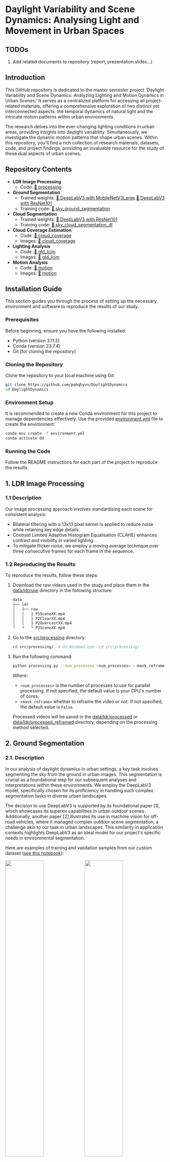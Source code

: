 # Daylight Variability and Scene Dynamics: Analysing Light and Movement in Urban Spaces

## TODOs

1. Add related documents to repository (report, presentation slides...)

## Introduction

This GitHub repository is dedicated to the master semester project 'Daylight Variability and Scene Dynamics: Analyzing Lighting and Motion Dynamics in Urban Scenes.' It serves as a centralized platform for accessing all project-related materials, offering a comprehensive exploration of two distinct yet interconnected aspects: the temporal dynamics of natural light and the intricate motion patterns within urban environments.

The research delves into the ever-changing lighting conditions in urban areas, providing insights into daylight variability. Simultaneously, we investigate the dynamic motion patterns that shape urban scenes. Within this repository, you'll find a rich collection of research materials, datasets, code, and project findings, providing an invaluable resource for the study of these dual aspects of urban scenes.

## Repository Contents

* **LDR Image Processing**
    * Code: [📁 processing](/src/processing/)
* **Ground Segmentation**
    * Trained weights: [📄 DeepLabV3 with MobileNetV3Large](/data/sky_ground_segmentation/models/deeplabv3mobilenetv3large_ranger_pretrained.pth) [📄 DeepLabV3 with ResNet101](/data/sky_ground_segmentation/models/deeplabv3resnet101_ranger_pretrained.pth)
    * Training code: [📁 sky_ground_segmentation](/src/sky_ground_segmentation/)
* **Cloud Segmentation**
    * Trained weights: [📄 DeepLabV3 with ResNet101](/data/sky_cloud_segmentation/models/deeplabv3resnet101_ranger_pretrained.pth)
    * Training code: [📁 sky_cloud_segmentation_dl](/src/sky_cloud_segmentation_dl/)
* **Cloud Coverage Estimation**
    * Code: [📁 cloud_coverage](/src/cloud_coverage/)
    * Images: [📁 cloud_coverage](/generated/cloud_coverage/)
* **Lighting Analysis**
    * Code: [📁 gld_lcim](/src/gld_lcim/)
    * Images: [📁 gld_lcim](/generated/gld_lcim/)
* **Motion Analysis**
    * Code: [📁 motion](/src/motion/)
    * Images: [📁 motion](/generated/motion/)

## Installation Guide

This section guides you through the process of setting up the necessary environment and software to reproduce the results of our study.

### Prerequisites

Before beginning, ensure you have the following installed:

* Python (version 3.11.5)
* Conda (version 23.7.4)
* Git (for cloning the repository)

### Cloning the Repository

Clone the repository to your local machine using Git:

```bash
git clone https://github.com/pqhqhyvn/DaylightDynamics
cd DaylightDynamics
``` 

### Environment Setup

It is recommended to create a new Conda environment for this project to manage dependencies effectively. Use the provided [environment.yml](/environment.yml) file to create the environment:

```bash
conda env create -f environment.yml
conda activate dd
```

### Running the Code

Follow the README instructions for each part of the project to reproduce the results.

## 1. LDR Image Processing

### 1.1 Description

Our image processing approach involves standardising each scene for consistent analysis:

* Bilateral filtering with a 13x13 pixel kernel is applied to reduce noise while retaining key edge details.
* Contrast Limited Adaptive Histogram Equalisation (CLAHE) enhances contrast and visibility in varied lighting.
* To mitigate flicker noise, we employ a moving average technique over three consecutive frames for each frame in the sequence.

### 1.2 Reproducing the Results

To reproduce the results, follow these steps:

1. Download the raw videos used in the study and place them in the [data/ldr/raw](/data/ldr/raw/) directory in the following structure:
    ```bash
    data
    ├── ldr
    │   ├── raw
    │   │   ├ P1SceneXX.mp4
    │   │   ├ P2ClearXX.mp4
    │   │   ├ P2OvercastXX.mp4
    └   └   └ P3SceneXX.mp4
    ```

2. Go to the [src/processing](/src/processing/) directory:
    ```bash
    cd src/processing/  # On Windows use `cd src\processing\`
    ```

3. Run the following command:
    ```bash
    python processing.py --num_processes <num_processes> --mask_reframe <mask_reframe>
    ```
    Where:
    * `<num_processes>` is the number of processes to use for parallel processing. If not specified, the default value is your CPU's number of cores.
    * `<mask_reframe>` whether to reframe the video or not. If not specified, the default value is `False`.

    Processed videos will be saved in the [data/ldr/processed](/data/ldr/processed/) or [data/ldr/processed_reframed](/data/ldr/processed_reframed/) directory, depending on the processing method selected.
    

## 2. Ground Segmentation

### 2.1. Description

In our analysis of daylight dynamics in urban settings, a key task involves segmenting the sky from the ground in urban images. This segmentation is crucial as a foundational step for our subsequent analyses and interpretations within these environments. We employ the DeepLabV3 model, specifically chosen for its proficiency in handling such complex segmentation tasks in diverse urban landscapes.

The decision to use DeepLabV3 is supported by its foundational paper [1], which showcases its superior capabilities in urban outdoor scenes. Additionally, another paper [2] illustrates its use in machine vision for off-road vehicles, where it managed complex outdoor scene segmentation, a challenge akin to our task in urban landscapes. This similarity in application contexts highlights DeepLabV3 as an ideal model for our project's specific needs in environmental segmentation.

Here are examples of training and validation samples from our custom dataset ([see this notebook](/notebooks/sky_ground_segmentation.ipynb)):

<p float="left">
  <img src="./generated/sky_ground_segmentation/ground_segmentation_dataset_training_sample.png" width="49%" />
  <img src="./generated/sky_ground_segmentation/ground_segmentation_dataset_validation_sample.png" width="49%" />
</p>

### 2.2. Trained Weights

Weights for the DeepLabV3 model with MobileNetV3Large backbone can be found [here](/data/sky_ground_segmentation/models/deeplabv3mobilenetv3large_ranger_pretrained.pth). Alternatively, a similar model with ResNet101 backbone can be found [here](/data/sky_ground_segmentation/models/deeplabv3resnet101_ranger_pretrained.pth).

### 2.3. Errors and Limitations

The model may encounter errors when distinguishing between the sky and the ground in certain situations. These errors are often related to reflections of the sky on surfaces like buildings and windows, as well as small details such as poles, wires, cranes, or road signs. It's important to acknowledge these limitations when using the segmentation results in outdoor environments.

### 2.4. Reproducing the Results

To reproduce the results, follow these steps:

1. Download the necessary datasets and place them in the [data/sky_ground_segmentation](/data/sky_ground_segmentation/) directory. They contain images and binary masks for the following datasets:
    * [ADE20K Outdoors](https://www.kaggle.com/datasets/residentmario/ade20k-outdoors): A subset of the [ADE20K](https://groups.csail.mit.edu/vision/datasets/ADE20K/) [5] dataset, containing images of outdoor scenes.
    * [Cityscapes](https://www.cityscapes-dataset.com/) [6]: A dataset of urban street scenes.
    * [Mapillary Vistas](https://www.mapillary.com/dataset/vistas) [7]: A dataset of diverse street scenes.
    * [Sky Finder](https://mvrl.cse.wustl.edu/datasets/skyfinder/) [8]: A dataset of outdoor scenes with sky and ground segmentation.
    * [Sun2012](https://groups.csail.mit.edu/vision/SUN/hierarchy.html) [9]: A dataset of various scenes, which have been filtered manually to include outdoor images only.
    * [Swimseg](https://paperswithcode.com/dataset/swimseg) [10]: A dataset of sky patches.

    Processing steps have been applied to guarantee that the masks in the dataset are binary, effectively distinguishing between sky and ground in each image. The datasets are organised in the following structure:

    ```bash
    data
    ├── sky_ground_segmentation
    │   ├── ade20k_outdoors
    │   │   ├── images
    │   │   │   ├ ADE_train_XXXXXXXX.jpg
    │   │   │   └ ...
    │   │   └── masks
    │   │       ├ ADE_train_XXXXXXXX.png
    │   │       └ ...
    │   ├── cityscapes
    │   │   ├── images
    │   │   │   ├ X.png
    │   │   │   └ ...
    │   │   └── masks
    │   │       ├ X.png
    │   │       └ ...
    │   ├── mapillary_vistas
    │   │   ├── images
    │   │   │   ├ X.jpg
    │   │   │   └ ...
    │   │   └── masks
    │   │       ├ X.png
    │   │       └ ...
    │   ├── sky_finder
    │   │   ├── images
    │   │   │   ├── X
    │   │   │   │   ├ X.jpg
    │   │   │   │   └ ...
    │   │   │   ├── ...
    │   │   │   └ masks
    │   │   │       ├ X.png
    │   │   │       └ ...
    │   ├── sun2012
    │   │   ├── images
    │   │   │   ├ X.jpg
    │   │   │   └ ...
    │   │   └── masks
    │   │       ├ X.png
    │   │       └ ...
    │   ├── swimseg
    │   │   ├── images
    │   │   │   ├ XXXX.jpg
    │   │   │   └ ...
    │   │   └── masks
    └   └       └ mask.png
    ```

2. Go to the [sky_ground_segmentation](/src/sky_ground_segmentation/) directory:

    ```bash
    cd src/sky_ground_segmentation/   # On Windows use `cd src\sky_ground_segmentation\`
    ```

3. Run the following command:

    ```bash
    python train.py --model_type <model_type>
    ```
    Where `<model_type>` is the type of the model to train. It can be either `deeplabv3mobilenetv3large` or `deeplabv3resnet101`. If not specified, the default value is `deeplabv3mobilenetv3large`.

## 3. Cloud Segmentation

### 3.1. Description

Our task involves estimating cloud coverage using DeepLabV3 for cloud segmentation. We trained the model on a custom-labeled dataset sourced from Sky Finder [3], which encompasses a wide range of landscape images featuring diverse sky conditions, various weather types, and different times of the day. This dataset features labels for four distinct classes: 
* Ground: already provided by the Sky Finder dataset.
* Sky: representing clear blue sky.
* Light clouds: characterising clouds with light passing through them, often veil-thin clouds.
* Thick clouds: representing darker clouds that typically do not allow light to pass through.

Traditional cloud segmentation methods, like those in [4], typically utilise spectral analysis on RGB images to differentiate between sky and cloud pixels. However, these methods have limitations in handling varied sky conditions, and may struggle with accurate classifications under direct sunlight, atmospheric pollution, or overexposure effects. These challenges underscore the necessity for more sophisticated techniques such as DeepLabV3, which can more effectively adapt to and accurately segment in these complex environmental scenarios.

Here are examples of training and validation samples from our custom dataset ([see this notebook](/notebooks/sky_cloud_segmentation.ipynb)):

<p float="left">
  <img src="./generated/sky_cloud_segmentation/cloud_segmentation_dataset_training_sample.png" width="49%" />
  <img src="./generated/sky_cloud_segmentation/cloud_segmentation_dataset_validation_sample.png" width="49%" /> 
</p>


### 3.2. Trained Weights

Weights for the DeepLabV3 with ResNet101 backbone can be found [here](/data/sky_cloud_segmentation/models/deeplabv3resnet101_ranger_pretrained.pth).

### 3.3. Errors and Limitations

While we have endeavored to minimise errors, the model may occasionally misclassify overexposed clear sky as clouds. It's worth noting that our analysis does not distinguish between thin and thick clouds. This means that the model does not differentiate between varying cloud density, and these differences can have varying impacts on sky luminosity. As a result, the model may not provide precise insights into luminance levels on its own under these varying cloud conditions.

### 3.4. Reproducing the Results

To reproduce the results, follow these steps:

1. Go to the [sky_cloud_segmentation_dl](/src/sky_cloud_segmentation_dl/) directory:

    ```bash
    cd src/sky_cloud_segmentation_dl/  # On Windows use `cd src\sky_cloud_segmentation_dl\`
    ```

2. Run the following command:

    ```bash
    python train.py
    ```

## 4. Cloud Coverage Estimation

### 4.1. Description

We employ the [cloud segmentation](#3-cloud-segmentation) model to estimate cloud coverage in both Low Dynamic Range (LDR) and High Dynamic Range (HDR) scenes. For HDR scenes, an essential preprocessing step is tone-mapping, which adjusts the scenes to a standard dynamic range suitable for analysis. The model processes these scenes to generate a segmentation mask, differentiating between sky and clouds. This mask is then utilised to accurately estimate cloud coverage, providing critical data for analysing the impact of clouds on urban daylight conditions.

The results of this analysis on HDR images are shown below:

<img src="./generated/cloud_coverage/hdr_cloud_percentage_figure.png"/>

The results of this analysis on LDR videos are shown below:

<img src="./generated/cloud_coverage/ldr_cloud_percentage_figure.png"/>

### 4.2. Reproducing the Results

To reproduce the results, follow these steps:

1. If you want to process LDR videos, follow the instructions in the [LDR Image Processing](#1-ldr-image-processing) section. Otherwise, if you want to process HDR images, skip this step.

3. Go to the [cloud_coverage](/src/cloud_coverage/) directory:

    ```bash
    cd src/cloud_coverage/ # On Windows use `cd src\cloud_coverage\`
    ```

4. Run the following command:

    ```bash
    python cloud_coverage.py
    ```
    Generated images will be saved in the [cloud_coverage](/generated/cloud_coverage/) directory.

## 5. Lighting Analysis

### 5.1. Description

In this section of the study, we delve into the intricacies of Low Dynamic Range (LDR) imaging to analyse global lighting distribution, luminous change intensity, and magnitude across various scenes. Key aspects of our analysis include assessing the mean and variance of brightness in LDR footage, exploring the changes in global brightness across different scenes, and understanding the interplay between cloud movements, light changes, and scene dynamics.

Each scene in our study is subject to a detailed evaluation, exemplified by the plot generated for Scene 1. This plot, as illustrated below, is a result of image processing techniques applied to LDR footage:

<img src="./generated/gld_lcim/P1Scene01_frame_step_75.png"/>

This visual representation for Scene 1 is a part of a series where each scene is individually analysed. The plots are meticulously crafted to provide insights into the lighting dynamics specific to each scene, capturing subtle nuances and patterns of natural light variations.

In addition to individual scene analysis, we have compiled an overarching box plot that amalgamates the results from all scenes, presenting a holistic view of the study. Boxplots for parts 1 to 3 of the study are shown below:

<img src="./generated/gld_lcim/statistics_part1.png"/>

<img src="./generated/gld_lcim/statistics_part2.png"/>

<img src="./generated/gld_lcim/statistics_part3.png"/>

This collective plot serves as a crucial tool for understanding broader lighting trends and variations across different scenes. It not only highlights the diversity in lighting conditions but also facilitates a comparative analysis, enabling us to discern patterns that may not be apparent when examining scenes individually.

### 5.2. Reproducing the Results

To reproduce the results, follow these steps:

1. Process the LDR videos using the instructions in the [LDR Image Processing](#1-ldr-image-processing) section.

2. Go to the [gld_lcim](/src/gld_lcim/) directory:

    ```bash
    cd src/gld_lcim/ # On Windows use `cd src\gld_lcim\`
    ```

3. To generate individual plots for each scene, run the following command:

    ```bash
    python scenes_analysis.py
    ```
    Generated images will be saved in the [gld_lcim](/generated/gld_lcim/) directory.

4. To generate the box plot, run the following command:

    ```bash
    python scenes_plotting.py
    ```
    Generated images will be saved in the [gld_lcim](/generated/gld_lcim/) directory.

## Motion Analysis

### 5.1. Description

In this section of our study, we concentrate on evaluating ground-level movements within various urban and natural scenes. This analysis is pivotal in understanding the dynamic interplay between different elements in an environment, such as people, vehicles, and vegetation. Our approach utilises advanced deep learning models and algorithms to dissect and quantify these movements, providing a detailed understanding of how these elements interact and contribute to the overall dynamics of the scenes.

The primary objective is to analyse ground-level movements including movements of people, vehicles, and vegetation in different scenes. We employ the Grounded-Segment-Anything Model (GSAM) for semantic segmentation [12]. This model showcases a zero-shot capability, effectively segmenting images based on textual descriptions. Its versatility allows for precise segmentation of diverse objects in a scene, ranging from pedestrians to vehicles. To measure optical flow, we use the Recurrent All-pairs Field Transforms (RAFT) model [13]. This deep learning-based method excels in capturing the movement of objects with high accuracy, providing insights into the directional and magnitude aspects of flow within the scenes.

Our study categorises 15 scenes into three distinct types based on the level and type of activity observed:
  1. Scenes with only passive movements (e.g., movements due to wind).
  2. Scenes including passive movements along with people and animals.
  3. Scenes encompassing passive movements, people, animals, and road traffic.

 For each object detected, we calculate the optical flow magnitude, which quantifies the movement intensity. This metric is crucial for understanding the relative activity levels in different scenes. The count of pedestrians and vehicles in each scene is averaged to provide a comparative view of human and vehicular activity. Specifically for vegetation, we focus on the mean optical flow magnitudes as opposed to counting individual objects, given the continuous and interconnected nature of vegetative movements.

A crucial component of our analysis is the visual representation of the data, which aids in better understanding and comparison of movement dynamics across different scenes. For instance, the plot below contrasts the activities in various scenes, highlighting the presence or absence of pedestrians and vehicles:

<img src="./generated/motion/part3_class_comparison.png"/>

This plot vividly illustrates the varying levels of activity, with the first five scenes showing no pedestrian movement and the remaining ten depicting varying degrees of pedestrian activity. Similarly, the first ten scenes lack vehicular movement, while the last five show active road traffic.

### 5.2. Reproducing the Results

To reproduce the results, follow these steps:

1. Process the LDR videos using the instructions in the [LDR Image Processing](#1-ldr-image-processing) section.

2. Go to the [motion](/src/motion/) directory:

    ```bash
    cd src/motion/ # On Windows use `cd src\motion\`
    ```

3. To generate individual plots for each scene, run the following command:

    ```bash
    python scenes_analysis.py
    ```
    Generated images will be saved in the [motion](/generated/motion/) directory.

4. To generate the box plot, run the following command:

    ```bash
    python scenes_plotting.py
    ```
    Generated images will be saved in the [motion](/generated/motion/) directory.

## References

1. Chen, L., Papandreou, G., Schroff, F., & Adam, H. (2017). Rethinking Atrous Convolution for Semantic Image Segmentation. arXiv:1706.05587. [Link](https://ar5iv.labs.arxiv.org/html/1706.05587)

2. I. Sgibnev et al., "Deep semantic segmentation for off-road autonomous driving," The International Archives of Photogrammetry, Remote Sensing and Spatial Information Sciences, vol. 43, pp. 617–622, 2020.

3. Mihail, Radu Paul, Scott Workman, Zach Bessinger, and Nathan Jacobs. "Sky Segmentation in the Wild: An Empirical Study." In IEEE Winter Conference on Applications of Computer Vision (WACV), 2016. doi:10.1109/WACV.2016.7477637.

4. Dev, Soumyabrata, Yee Hui Lee, and Stefan Winkler. "Systematic Study of Color Spaces and Components for the Segmentation of Sky/Cloud Images." School of Electrical and Electronic Engineering, Nanyang Technological University (NTU), Singapore, and Advanced Digital Sciences Center (ADSC), University of Illinois at Urbana-Champaign, Singapore. 2017. arXiv:1701.04520. [Link](https://arxiv.org/pdf/1701.04520.pdf)

5. Xia, Weihao, Cheng, Zhanglin, Yang, Yujiu, & Xue, Jing-Hao. (2020). Cooperative Semantic Segmentation and Image Restoration in Adverse Environmental Conditions. arXiv:1911.00679. [Link](https://arxiv.org/abs/1911.00679)

6. Cordts, Marius, Omran, Mohamed, Ramos, Sebastian, Rehfeld, Timo, Enzweiler, Markus, Benenson, Rodrigo, Franke, Uwe, Roth, Stefan, & Schiele, Bernt. (2016). The Cityscapes Dataset for Semantic Urban Scene Understanding. arXiv:1604.01685. [Link](https://arxiv.org/abs/1604.01685)

7. Neuhold, Gerhard, Ollmann, Tobias, Bulò, Samuel Rota, & Kontschieder, Peter. (2017). The Mapillary Vistas Dataset for Semantic Understanding of Street Scenes. In Proceedings of the 2017 IEEE International Conference on Computer Vision (ICCV), pp. 5000-5009. doi:10.1109/ICCV.2017.534.

8. Mihail, Radu Paul, Workman, Scott, Bessinger, Zach, & Jacobs, Nathan. (2016). Sky Segmentation in the Wild: An Empirical Study. In Proceedings of the IEEE Winter Conference on Applications of Computer Vision (WACV), pp. 1-6. doi:10.1109/WACV.2016.7477637. Acceptance rate: 42.3%. [PDF](https://drive.google.com/file/d/1-76FxbBQW8oD2m0JnCkZ7RTz-t541TiD/view?usp=sharing). Project: [SkyFinder](https://mvrl.github.io/SkyFinder/).

9. Xiao, Jianxiong, Hays, James, Ehinger, Krista A., Oliva, Aude, & Torralba, Antonio. (2010). SUN database: Large-scale scene recognition from abbey to zoo. In Proceedings of the 2010 IEEE Computer Society Conference on Computer Vision and Pattern Recognition, pp. 3485-3492. doi:10.1109/CVPR.2010.5539970.

10. Dev, Soumyabrata, Lee, Yee Hui, & Winkler, Stefan. (2016). Color-based Segmentation of Sky/Cloud Images From Ground-based Cameras. arXiv:1606.03669. [Link](https://arxiv.org/abs/1606.03669)

11. Zhuang, Juntang, Tang, Tommy, Ding, Yifan, Tatikonda, Sekhar, Dvornek, Nicha, Papademetris, Xenophon, & Duncan, James. (2020). AdaBelief Optimizer: Adapting Stepsizes by the Belief in Observed Gradients. In Proceedings of the Conference on Neural Information Processing Systems.

12. Grounded-SAM Contributors. (2023). Grounded-Segment-Anything (Version 1.2.0) [Software]. Retrieved from https://github.com/IDEA-Research/Grounded-Segment-Anything. Apache-2.0 License.

13. Teed, Zachary, & Deng, Jia. (2020). RAFT: Recurrent All-Pairs Field Transforms for Optical Flow. arXiv:2003.12039. [Link](https://arxiv.org/abs/2003.12039)


